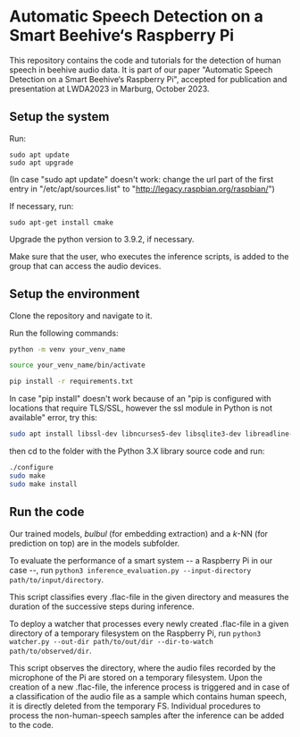 # Automatic Speech Detection on a Smart Beehive‘s Raspberry Pi

This repository contains the code and tutorials for the detection of human speech in beehive audio data. It is part of our paper "Automatic Speech Detection on a Smart Beehive‘s Raspberry Pi", accepted for publication and presentation at LWDA2023 in Marburg, October 2023.

## Setup the system
Run:

```
sudo apt update
sudo apt upgrade
```

(In case "sudo apt update" doesn't work: change the url part of the first entry in "/etc/apt/sources.list" to "http://legacy.raspbian.org/raspbian/")

If necessary, run:

```
sudo apt-get install cmake
```

Upgrade the python version to 3.9.2, if necessary.

Make sure that the user, who executes the inference scripts, is added to the group that can access the audio devices.

## Setup the environment
Clone the repository and navigate to it.

Run the following commands:

```bash
python -m venv your_venv_name

source your_venv_name/bin/activate

pip install -r requirements.txt
```

In case "pip install" doesn't work because of an "pip is configured with locations that require TLS/SSL, however the ssl module in Python is not available" error, try this:

```bash
sudo apt install libssl-dev libncurses5-dev libsqlite3-dev libreadline-dev libtk8.6 libgdm-dev libdb4o-cil-dev libpcap-dev libffi-dev libatlas-base-dev
```

then cd to the folder with the Python 3.X library source code and run:

```bash
./configure 
sudo make 
sudo make install
```

## Run the code

Our trained models, _bulbul_ (for embedding extraction) and a _k_-NN (for prediction on top) are in the models subfolder.

To evaluate the performance of a smart system -- a Raspberry Pi in our case --, run `python3 inference_evaluation.py --input-directory path/to/input/directory`.

This script classifies every .flac-file in the given directory and measures the duration of the successive steps during inference.

To deploy a watcher that processes every newly created .flac-file in a given directory of a temporary filesystem on the Raspberry Pi, run `python3 watcher.py --out-dir path/to/out/dir --dir-to-watch path/to/observed/dir`.

This script observes the directory, where the audio files recorded by the microphone of the Pi are stored on a temporary filesystem.
Upon the creation of a new .flac-file, the inference process is triggered and in case of a classification of the audio file as a sample which contains human speech, it is directly deleted from the temporary FS.
Individual procedures to process the non-human-speech samples after the inference can be added to the code.
